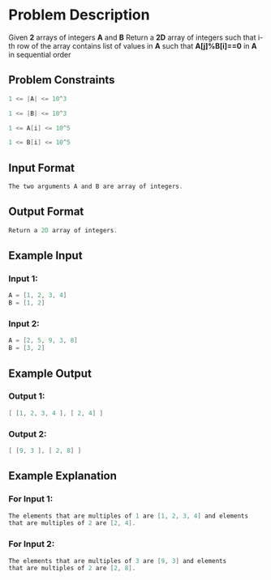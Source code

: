 # Problem Description
Given **2** arrays of integers **A** and **B**
Return a **2D** array of integers such that i-th row of the array contains list of values in **A** such that **A[j]%B[i]==0** in **A** in sequential order


## Problem Constraints
```java
1 <= |A| <= 10^3

1 <= |B| <= 10^3

1 <= A[i] <= 10^5

1 <= B[i] <= 10^5
```


## Input Format
```java
The two arguments A and B are array of integers.
```


## Output Format
```java
Return a 2D array of integers.
```


## Example Input
### Input 1:
```java
A = [1, 2, 3, 4]
B = [1, 2]
```

### Input 2:
```java
A = [2, 5, 9, 3, 8]
B = [3, 2]
```

## Example Output
### Output 1:
```java
[ [1, 2, 3, 4 ], [ 2, 4] ]
```
### Output 2:
```java
[ [9, 3 ], [ 2, 8] ]
```

## Example Explanation
### For Input 1:
```java
The elements that are multiples of 1 are [1, 2, 3, 4] and elements
that are multiples of 2 are [2, 4].
```
### For Input 2:
```java
The elements that are multiples of 3 are [9, 3] and elements
that are multiples of 2 are [2, 8].
```
